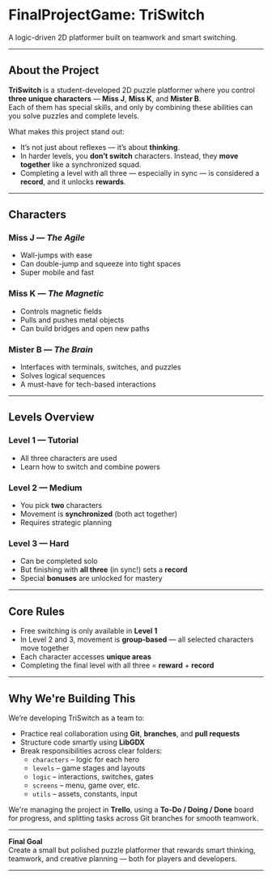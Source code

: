 #  FinalProjectGame: **TriSwitch**

A logic-driven 2D platformer built on teamwork and smart switching.

---

##  About the Project

**TriSwitch** is a student-developed 2D puzzle platformer where you control **three unique characters** — **Miss J**, **Miss K**, and **Mister B**.  
Each of them has special skills, and only by combining these abilities can you solve puzzles and complete levels.

What makes this project stand out:
-  It’s not just about reflexes — it’s about **thinking**.
-  In harder levels, you **don’t switch** characters. Instead, they **move together** like a synchronized squad.
-  Completing a level with all three — especially in sync — is considered a **record**, and it unlocks **rewards**.

---

##  Characters

### Miss J — _The Agile_
- Wall-jumps with ease
- Can double-jump and squeeze into tight spaces
- Super mobile and fast

### Miss K — _The Magnetic_
- Controls magnetic fields
- Pulls and pushes metal objects
- Can build bridges and open new paths

###  Mister B — _The Brain_
- Interfaces with terminals, switches, and puzzles
- Solves logical sequences
- A must-have for tech-based interactions

---

##  Levels Overview

###  **Level 1 — Tutorial**
- All three characters are used
- Learn how to switch and combine powers

###  **Level 2 — Medium**
- You pick **two** characters
- Movement is **synchronized** (both act together)
- Requires strategic planning

###  **Level 3 — Hard**
- Can be completed solo
- But finishing with **all three** (in sync!) sets a **record**
- Special **bonuses** are unlocked for mastery

---

##  Core Rules

- Free switching is only available in **Level 1**
- In Level 2 and 3, movement is **group-based** — all selected characters move together
- Each character accesses **unique areas**
- Completing the final level with all three = **reward** + **record**

---

##  Why We're Building This

We’re developing TriSwitch as a team to:

- Practice real collaboration using **Git**, **branches**, and **pull requests**
- Structure code smartly using **LibGDX**
- Break responsibilities across clear folders:
    - `characters` – logic for each hero
    - `levels` – game stages and layouts
    - `logic` – interactions, switches, gates
    - `screens` – menu, game over, etc.
    - `utils` – assets, constants, input

We're managing the project in **Trello**, using a **To-Do / Doing / Done** board for progress, and splitting tasks across Git branches for smooth teamwork.

---

 **Final Goal**  
Create a small but polished puzzle platformer that rewards smart thinking, teamwork, and creative planning — both for players and developers.

---


